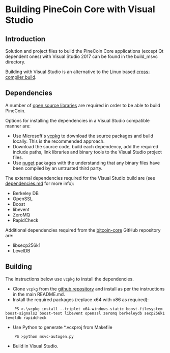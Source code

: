 Building PineCoin Core with Visual Studio
========================================

Introduction
---------------------
Solution and project files to build the PineCoin Core applications (except Qt dependent ones) with Visual Studio 2017 can be found in the build_msvc directory.

Building with Visual Studio is an alternative to the Linux based [cross-compiler build](https://github.com/pinecoin/pinecoin/blob/master/doc/build-windows.md).

Dependencies
---------------------
A number of [open source libraries](https://github.com/pinecoin/pinecoin/blob/master/doc/dependencies.md) are required in order to be able to build PineCoin.

Options for installing the dependencies in a Visual Studio compatible manner are:

- Use Microsoft's [vcpkg](https://docs.microsoft.com/en-us/cpp/vcpkg) to download the source packages and build locally. This is the recommended approach.
- Download the source code, build each dependency, add the required include paths, link libraries and binary tools to the Visual Studio project files.
- Use [nuget](https://www.nuget.org/) packages with the understanding that any binary files have been compiled by an untrusted third party.

The external dependencies required for the Visual Studio build are (see [dependencies.md](https://github.com/pinecoin/pinecoin/blob/master/doc/dependencies.md) for more info):

- Berkeley DB
- OpenSSL
- Boost
- libevent
- ZeroMQ
- RapidCheck

Additional dependencies required from the [bitcoin-core](https://github.com/bitcoin-core) GitHub repository are:
- libsecp256k1
- LevelDB

Building
---------------------
The instructions below use `vcpkg` to install the dependencies.

- Clone `vcpkg` from the [github repository](https://github.com/Microsoft/vcpkg) and install as per the instructions in the main README.md.
- Install the required packages (replace x64 with x86 as required):

```
    PS >.\vcpkg install --triplet x64-windows-static boost-filesystem boost-signals2 boost-test libevent openssl zeromq berkeleydb secp256k1 leveldb rapidcheck
```

- Use Python to generate *.vcxproj from Makefile

```
    PS >python msvc-autogen.py
```

- Build in Visual Studio.
